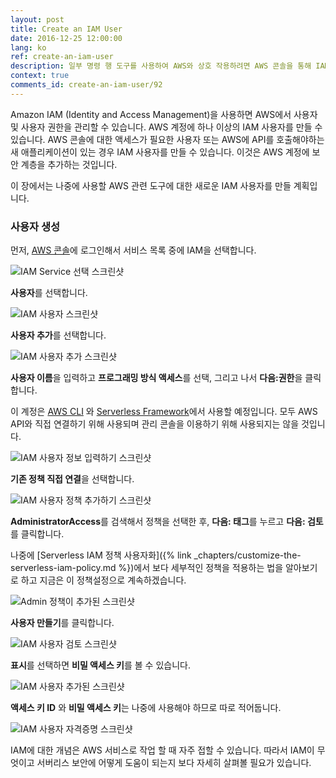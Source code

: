 ```yaml
---
layout: post
title: Create an IAM User
date: 2016-12-25 12:00:00
lang: ko
ref: create-an-iam-user
description: 일부 명령 행 도구를 사용하여 AWS와 상호 작용하려면 AWS 콘솔을 통해 IAM 사용자를 작성해야합니다.
context: true
comments_id: create-an-iam-user/92
---
```


Amazon IAM (Identity and Access Management)을 사용하면 AWS에서 사용자 및 사용자 권한을 관리할 수 있습니다. AWS 계정에 하나 이상의 IAM 사용자를 만들 수 있습니다. AWS 콘솔에 대한 액세스가 필요한 사용자 또는 AWS에 API를 호출해야하는 새 애플리케이션이 있는 경우 IAM 사용자를 만들 수 있습니다. 이것은 AWS 계정에 보안 계층을 추가하는 것입니다.
	
이 장에서는 나중에 사용할 AWS 관련 도구에 대한 새로운 IAM 사용자를 만들 계획입니다.

### 사용자 생성

먼저, [AWS 콘솔](https://console.aws.amazon.com)에 로그인해서 서비스 목록 중에 IAM을 선택합니다.

![IAM Service 선택 스크린샷](/assets/ko/iam-user/select-iam-service.png)

**사용자**를 선택합니다.

![IAM 사용자 스크린샷](/assets/ko/iam-user/select-iam-users.png)

**사용자 추가**를 선택합니다.

![IAM 사용자 추가 스크린샷](/assets/ko/iam-user/add-iam-user.png)

**사용자 이름**을 입력하고 **프로그래밍 방식 액세스**를 선택, 그리고 나서 **다음:권한**을 클릭합니다.

이 계정은 [AWS CLI](https://aws.amazon.com/cli/) 와 [Serverless Framework](https://serverless.com)에서 사용할 예정입니다. 모두 AWS API와 직접 연결하기 위해 사용되며 관리 콘솔을 이용하기 위해 사용되지는 않을 것입니다.

![IAM 사용자 정보 입력하기 스크린샷](/assets/ko/iam-user/fill-in-iam-user-info.png)

**기존 정책 직접 연결**을 선택합니다.

![IAM 사용자 정책 추가하기 스크린샷](/assets/ko/iam-user/add-iam-user-policy.png)


**AdministratorAccess**를 검색해서 정책을 선택한 후, **다음: 태그**를 누르고 **다음: 검토**를 클릭합니다.

나중에 [Serverless IAM 정책 사용자화]({% link _chapters/customize-the-serverless-iam-policy.md %})에서 보다 세부적인 정책을 적용하는 법을 알아보기로 하고 지금은 이 정책설정으로 계속하겠습니다.

![Admin 정책이 추가된 스크린샷](/assets/ko/iam-user/added-admin-policy.png)

**사용자 만들기**를 클릭합니다.

![IAM 사용자 검토 스크린샷](/assets/ko/iam-user/review-iam-user.png)

**표시**를 선택하면 **비밀 액세스 키**를 볼 수 있습니다.

![IAM 사용자 추가된 스크린샷](/assets/ko/iam-user/added-iam-user.png)


**액세스 키 ID** 와 **비밀 액세스 키**는 나중에 사용해야 하므로 따로 적어둡니다.

![IAM 사용자 자격증명 스크린샷](/assets/ko/iam-user/iam-user-credentials.png)

IAM에 대한 개념은 AWS 서비스로 작업 할 때 자주 접할 수 있습니다. 따라서 IAM이 무엇이고 서버리스 보안에 어떻게 도움이 되는지 보다 자세히 살펴볼 필요가 있습니다.

